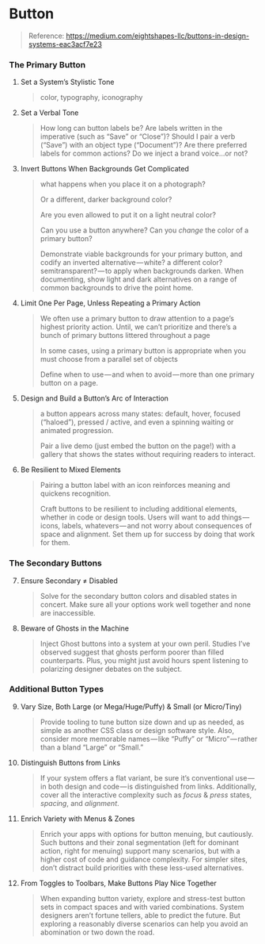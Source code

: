 # Button

> Reference: https://medium.com/eightshapes-llc/buttons-in-design-systems-eac3acf7e23



### The Primary Button

1. Set a System’s Stylistic Tone

   > color, typography, iconography

2. Set a Verbal Tone

   > How long can button labels be? Are labels written in the imperative 
   > (such as “Save” or “Close”)? Should I pair a verb (“Save”) with an 
   > object type (“Document”)? Are there preferred labels for common actions?
   >  Do we inject a brand voice…or not?

3. Invert Buttons When Backgrounds Get Complicated

   > what happens when you place it on a photograph? 
   >
   > Or a different, darker background color?
   >
   > Are you even allowed to put it on a light neutral color? 
   >
   > Can you use a button anywhere? Can you *change* the color of a primary button?
   >
   > Demonstrate viable backgrounds for your primary button, and codify an 
   > inverted alternative — white? a different color? semitransparent? — to 
   > apply when backgrounds darken. When documenting, show light and dark 
   > alternatives on a range of common backgrounds to drive the point home.

4. Limit One Per Page, Unless Repeating a Primary Action

   > We often use a primary button to draw attention to a page’s highest 
   > priority action. Until, we can’t prioritize and there’s a bunch of 
   > primary buttons littered throughout a page
   >
   > In some cases, using a primary button is appropriate when you must choose from a parallel set of objects
   >
   > Define when to use — and when to avoid — more than one primary button on a page.

5. Design and Build a Button’s Arc of Interaction

   > a button appears across many states: default, hover, focused (“haloed”),
   >  pressed / active, and even a spinning waiting or animated progression.
   >
   > Pair a live demo (just embed the button on the page!) with a gallery 
   > that shows the states without requiring readers to interact. 

6. Be Resilient to Mixed Elements

   > Pairing a button label with an icon reinforces meaning and quickens recognition.
   >
   > Craft buttons to be resilient to including additional elements, whether 
   > in code or design tools. Users will want to add things — icons, labels, 
   > whatevers — and not worry about consequences of space and alignment. Set them up for success by doing that work for them.



### The Secondary Buttons

7. Ensure Secondary ≠ Disabled

   > Solve for the secondary button colors and disabled states in concert. 
   > Make sure all your options work well together and none are inaccessible.

8. Beware of Ghosts in the Machine

   >  Inject Ghost buttons into a system at your own peril. Studies I’ve 
   > observed suggest that ghosts perform poorer than filled counterparts. 
   > Plus, you might just avoid hours spent listening to polarizing designer 
   > debates on the subject.



### Additional Button Types

9. Vary Size, Both Large (or Mega/Huge/Puffy) & Small (or Micro/Tiny)

   > Provide tooling to tune button size down and up as needed, as simple as 
   > another CSS class or design software style. Also, consider more 
   > memorable names — like “Puffy” or “Micro” — rather than a bland “Large” 
   > or “Small.”

10. Distinguish Buttons from Links

    > If your system offers a flat variant, be sure it’s conventional use — in
    >  both design and code — is distinguished from links. Additionally, cover
    >  all the interactive complexity such as *focus* & *press* states, *spacing*, and *alignment*.

11. Enrich Variety with Menus & Zones

    > Enrich your apps with options for button menuing, but cautiously. Such 
    > buttons and their zonal segmentation (left for dominant action, right 
    > for menuing) support many scenarios, but with a higher cost of code and 
    > guidance complexity. For simpler sites, don’t distract build priorities 
    > with these less-used alternatives.

12. From Toggles to Toolbars, Make Buttons Play Nice Together

    > When expanding button variety, explore and stress-test button sets in 
    > compact spaces and with varied combinations. System designers aren’t 
    > fortune tellers, able to predict the future. But exploring a reasonably 
    > diverse scenarios can help you avoid an abomination or two down the 
    > road.

